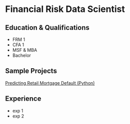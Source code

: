 # Financial Risk Data Scientist

## Education & Qualifications
- FRM 1
- CFA 1
- MSF & MBA
- Bachelor

## Sample Projects
[Predicting Retail Mortgage Default (Python)][Notebook]

[Notebook]: https://github.com/Hoale2908/retail_mortgage/blob/a4f35e5efdadcb9ecf4a7e41cda5a45583035766/Retail%20Mortgage%20Portfolio%20Model.ipynb


## Experience
- exp 1
- exp 2